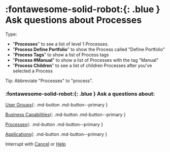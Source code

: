 # :fontawesome-solid-robot:{: .blue } Ask questions about Processes

Type: 

- "**Processes**" to see a list of level 1 Processes. 
- "**Process Define Portfolio**" to show the Process called "Define Portfolio"
- "**Process Tags**" to show a list of Process tags
- "**Process #Manual**" to show a list of Processes with the tag "Manual"
- "**Process Children**" to see a list of children Processes after you've selected a Process

Tip: Abbreviate "Processes" to "process".

### :fontawesome-solid-robot:{: .blue } Ask a questions about:

[User Groups](../help-user-group){: .md-button .md-button--primary }

[Business Capabilities](../help-business-capability){: .md-button .md-button--primary }

[Processes](../help-process){: .md-button .md-button--primary }

[Applications](../help-application){: .md-button .md-button--primary }

Interrupt with [Cancel](../cancel) or [Help](../help)
